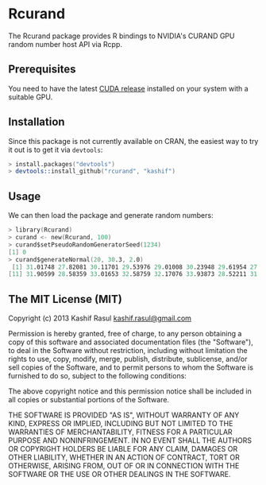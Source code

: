 # Rcurand

The Rcurand package provides R bindings to NVIDIA's CURAND GPU random number host API via Rcpp.

## Prerequisites

You need to have the latest [CUDA release](https://developer.nvidia.com/cuda-downloads) installed on your system with a suitable GPU.

## Installation

Since this package is not currently available on CRAN, the easiest way to try it out is to get it via `devtools`:

```S
> install.packages("devtools")
> devtools::install_github("rcurand", "kashif")
```

## Usage

We can then load the package and generate random numbers:

```S
> library(Rcurand)
> curand <- new(Rcurand, 100)
> curand$setPseudoRandomGeneratorSeed(1234)
[1] 0
> curand$generateNormal(20, 30.3, 2.0)
 [1] 31.01748 27.82081 30.11701 29.53976 29.01008 30.23948 29.61954 27.30938 31.07547 32.31911
[11] 31.90599 28.58359 33.01653 32.58759 32.17076 33.93873 28.52211 31.63219 33.89073 30.49847
```

## The MIT License (MIT)

Copyright (c) 2013 Kashif Rasul <kashif.rasul@gmail.com>

Permission is hereby granted, free of charge, to any person obtaining a copy
of this software and associated documentation files (the "Software"), to deal
in the Software without restriction, including without limitation the rights
to use, copy, modify, merge, publish, distribute, sublicense, and/or sell
copies of the Software, and to permit persons to whom the Software is
furnished to do so, subject to the following conditions:

The above copyright notice and this permission notice shall be included in
all copies or substantial portions of the Software.

THE SOFTWARE IS PROVIDED "AS IS", WITHOUT WARRANTY OF ANY KIND, EXPRESS OR
IMPLIED, INCLUDING BUT NOT LIMITED TO THE WARRANTIES OF MERCHANTABILITY,
FITNESS FOR A PARTICULAR PURPOSE AND NONINFRINGEMENT. IN NO EVENT SHALL THE
AUTHORS OR COPYRIGHT HOLDERS BE LIABLE FOR ANY CLAIM, DAMAGES OR OTHER
LIABILITY, WHETHER IN AN ACTION OF CONTRACT, TORT OR OTHERWISE, ARISING FROM,
OUT OF OR IN CONNECTION WITH THE SOFTWARE OR THE USE OR OTHER DEALINGS IN
THE SOFTWARE.